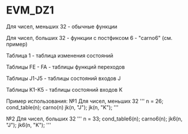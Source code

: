 # EVM_DZ1
Для чисел, меньших 32 - обычные функции

Для чисел, больших 32 - функции с постфиксом 6 - "carno6" (см. пример)

Таблица 1 - таблица изменения состояний

Таблицы FE - FA - таблицы функций переходов

Таблицы J1-J5 - таблицы состояний входов J

Таблицы K1-K5 - таблицы состояний входов K

Пример использования:
№1 Для чисел, меньших 32
'''
n = 26;
cond_table(n);
carno(n)
jk(n, "J");
jk(n, "K");
'''

№2 Для чисел, больших 32
'''
n = 33;
cond_table6(n);
carno6(n);
jk6(n, "J");
jk6(n, "K");
'''
